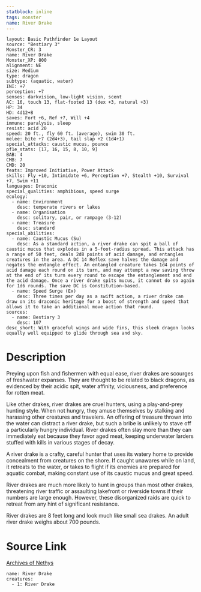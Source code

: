 ```yaml
---
statblock: inline
tags: monster
name: River Drake
---
```

```statblock
layout: Basic Pathfinder 1e Layout
source: "Bestiary 3"
Monster_CR: 3
name: River Drake
Monster_XP: 800
alignment: NE
size: Medium
type: dragon
subtype: (aquatic, water)
INI: +7
perception: +7
senses: darkvision, low-light vision, scent
AC: 16, touch 13, flat-footed 13 (dex +3, natural +3)
HP: 34
HD: 4d12+8
saves: Fort +6, Ref +7, Will +4
immune: paralysis, sleep
resist: acid 20
speed: 20 ft., fly 60 ft. (average), swim 30 ft.
melee: bite +7 (2d4+3), tail slap +2 (1d4+1)
special_attacks: caustic mucus, pounce
pf1e_stats: [17, 16, 15, 8, 10, 9]
BAB: 4
CMB: 7
CMD: 20
feats: Improved Initiative, Power Attack
skills: Fly +10, Intimidate +6, Perception +7, Stealth +10, Survival +7, Swim +11
languages: Draconic
special_qualities: amphibious, speed surge
ecology:
  - name: Environment
    desc: temperate rivers or lakes
  - name: Organisation
    desc: solitary, pair, or rampage (3-12)
  - name: Treasure
    desc: standard
special_abilities:
  - name: Caustic Mucus (Su)
    desc: As a standard action, a river drake can spit a ball of caustic mucus that explodes in a 5-foot-radius spread. This attack has a range of 50 feet, deals 2d8 points of acid damage, and entangles creatures in the area. A DC 14 Reflex save halves the damage and negates the entangle effect. An entangled creature takes 1d4 points of acid damage each round on its turn, and may attempt a new saving throw at the end of its turn every round to escape the entanglement and end the acid damage. Once a river drake spits mucus, it cannot do so again for 1d6 rounds. The save DC is Constitution-based.
  - name: Speed Surge (Ex)
    desc: Three times per day as a swift action, a river drake can draw on its draconic heritage for a boost of strength and speed that allows it to take an additional move action that round.
sources:
  - name: Bestiary 3
    desc: 107
desc_short: With graceful wings and wide fins, this sleek dragon looks equally well equipped to glide through sea and sky.
```
# Description
Preying upon fish and fishermen with equal ease, river drakes are scourges of freshwater expanses. They are thought to be related to black dragons, as evidenced by their acidic spit, water affinity, viciousness, and preference for rotten meat.

Like other drakes, river drakes are cruel hunters, using a play-and-prey hunting style. When not hungry, they amuse themselves by stalking and harassing other creatures and travelers. An offering of treasure thrown into the water can distract a river drake, but such a bribe is unlikely to stave off a particularly hungry individual. River drakes often slay more than they can immediately eat because they favor aged meat, keeping underwater larders stuffed with kills in various stages of decay.

A river drake is a crafty, careful hunter that uses its watery home to provide concealment from creatures on the shore. If caught unawares while on land, it retreats to the water, or takes to flight if its enemies are prepared for aquatic combat, making constant use of its caustic mucus and great speed.

River drakes are much more likely to hunt in groups than most other drakes, threatening river traffic or assaulting lakefront or riverside towns if their numbers are large enough. However, these disorganized raids are quick to retreat from any hint of significant resistance.

River drakes are 8 feet long and look much like small sea drakes. An adult river drake weighs about 700 pounds.
# Source Link
[Archives of Nethys](https://aonprd.com/MonsterDisplay.aspx?ItemName=River%20Drake)
```encounter-table
name: River Drake
creatures:
  - 1: River Drake
```
